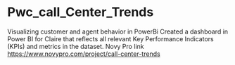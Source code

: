 # Pwc_call_Center_Trends
Visualizing customer and agent behavior in PowerBi
Created a dashboard in Power BI for Claire that reflects all relevant Key Performance Indicators (KPIs) and metrics in the dataset.
Novy Pro link https://www.novypro.com/project/call-center-trends
